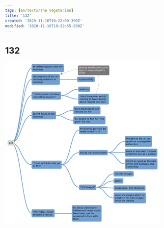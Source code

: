 ```yaml
---
tags: [en/texts/The Vegetarian]
title: '132'
created: '2020-11-16T10:22:09.390Z'
modified: '2020-11-16T10:22:55.930Z'
---
```


# 132
![map](../maps/132.svg)
